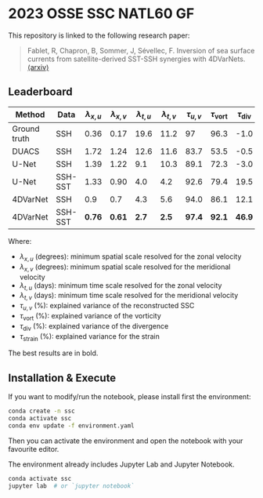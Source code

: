 # 2023 OSSE SSC NATL60 GF

This repository is linked to the following research paper:

> Fablet, R, Chapron, B, Sommer, J, Sévellec, F. Inversion of sea surface
> currents from satellite-derived SST-SSH synergies with 4DVarNets.
> [⟨arxiv⟩](https://doi.org/10.48550/arXiv.2211.13059)


## Leaderboard

| Method | Data | $\lambda_{x,u}$ | $\lambda_{x,v}$ | $\lambda_{t,u}$ | $\lambda_{t,v}$ | $\tau_{u,v}$ | $\tau_{\text{vort}}$ | $\tau_{\text{div}}$ | $\tau_{\text{strain}}$ |
| - | - | - | - | - | - | - | - | - | - |
| Ground truth | SSH | 0.36 | 0.17 | 19.6 | 11.2 | 97 | 96.3 | -1.0 | 92.1 |
| DUACS | SSH | 1.72 | 1.24 | 12.6 | 11.6 | 83.7 | 53.5 | -0.5 | 24.8 |
| U-Net | SSH | 1.39 | 1.22 | 9.1 | 10.3 | 89.1 | 72.3 | -3.0 | 65.0 |
| U-Net | SSH-SST | 1.33 | 0.90 | 4.0 | 4.2 | 92.6 | 79.4 | 19.5 | 72.0 |
| 4DVarNet | SSH | 0.9 | 0.7 | 4.3 | 5.6 | 94.0 | 86.1 | 12.1 | 81.3 |
| 4DVarNet | SSH-SST | **0.76** | **0.61** | **2.7** | **2.5** | **97.4** | **92.1** | **46.9** | **87.2** |

Where:

- $\lambda_{x,u}$ (degrees): minimum spatial scale resolved for the zonal velocity
- $\lambda_{x,v}$ (degrees): minimum spatial scale resolved for the meridional velocity
- $\lambda_{t,u}$ (days): minimum time scale resolved for the zonal velocity
- $\lambda_{t,v}$ (days): minimum time scale resolved for the meridional velocity
- $\tau_{u,v}$ (%): explained variance of the reconstructed SSC
- $\tau_{\text{vort}}$ (%): explained variance of the vorticity
- $\tau_{\text{div}}$ (%): explained variance of the divergence
- $\tau_{\text{strain}}$ (%): explained variance for the strain

The best results are in bold.


## Installation & Execute

If you want to modify/run the notebook, please install first the
environment:

```sh
conda create -n ssc
conda activate ssc
conda env update -f environment.yaml
```

Then you can activate the environment and open the notebook with your
favourite editor.

The environment already includes Jupyter Lab and Jupyter Notebook.

```sh
conda activate ssc
jupyter lab  # or `jupyter notebook`
```
